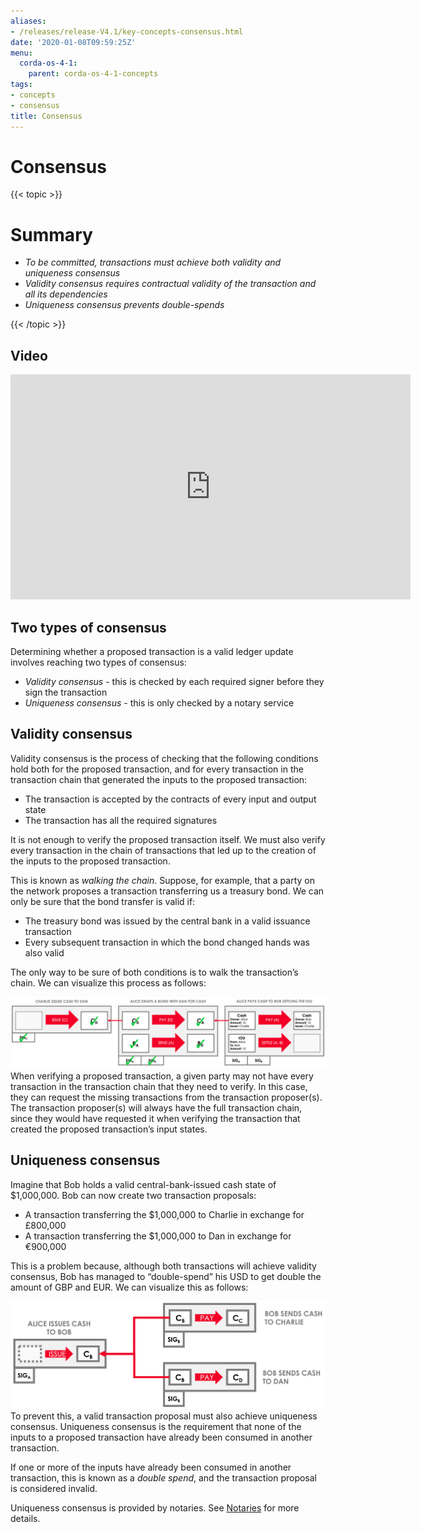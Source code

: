 ```yaml
---
aliases:
- /releases/release-V4.1/key-concepts-consensus.html
date: '2020-01-08T09:59:25Z'
menu:
  corda-os-4-1:
    parent: corda-os-4-1-concepts
tags:
- concepts
- consensus
title: Consensus
---
```



# Consensus


{{< topic >}}

# Summary


* *To be committed, transactions must achieve both validity and uniqueness consensus*
* *Validity consensus requires contractual validity of the transaction and all its dependencies*
* *Uniqueness consensus prevents double-spends*


{{< /topic >}}

## Video

<iframe src="https://player.vimeo.com/video/214138438" width="640" height="360" frameborder="0" webkitallowfullscreen="true" mozallowfullscreen="true" allowfullscreen="true"></iframe>


<p></p>


## Two types of consensus

Determining whether a proposed transaction is a valid ledger update involves reaching two types of consensus:


* *Validity consensus* - this is checked by each required signer before they sign the transaction
* *Uniqueness consensus* - this is only checked by a notary service


## Validity consensus

Validity consensus is the process of checking that the following conditions hold both for the proposed transaction,
and for every transaction in the transaction chain that generated the inputs to the proposed transaction:


* The transaction is accepted by the contracts of every input and output state
* The transaction has all the required signatures

It is not enough to verify the proposed transaction itself. We must also verify every transaction in the chain of
transactions that led up to the creation of the inputs to the proposed transaction.

This is known as *walking the chain*. Suppose, for example, that a party on the network proposes a transaction
transferring us a treasury bond. We can only be sure that the bond transfer is valid if:


* The treasury bond was issued by the central bank in a valid issuance transaction
* Every subsequent transaction in which the bond changed hands was also valid

The only way to be sure of both conditions is to walk the transaction’s chain. We can visualize this process as follows:

![validation consensus](resources/validation-consensus.png "validation consensus")
When verifying a proposed transaction, a given party may not have every transaction in the transaction chain that they
need to verify. In this case, they can request the missing transactions from the transaction proposer(s). The
transaction proposer(s) will always have the full transaction chain, since they would have requested it when
verifying the transaction that created the proposed transaction’s input states.


## Uniqueness consensus

Imagine that Bob holds a valid central-bank-issued cash state of $1,000,000. Bob can now create two transaction
proposals:


* A transaction transferring the $1,000,000 to Charlie in exchange for £800,000
* A transaction transferring the $1,000,000 to Dan in exchange for €900,000

This is a problem because, although both transactions will achieve validity consensus, Bob has managed to
“double-spend” his USD to get double the amount of GBP and EUR. We can visualize this as follows:

![uniqueness consensus](resources/uniqueness-consensus.png "uniqueness consensus")
To prevent this, a valid transaction proposal must also achieve uniqueness consensus. Uniqueness consensus is the
requirement that none of the inputs to a proposed transaction have already been consumed in another transaction.

If one or more of the inputs have already been consumed in another transaction, this is known as a *double spend*,
and the transaction proposal is considered invalid.

Uniqueness consensus is provided by notaries. See [Notaries](key-concepts-notaries.md) for more details.

